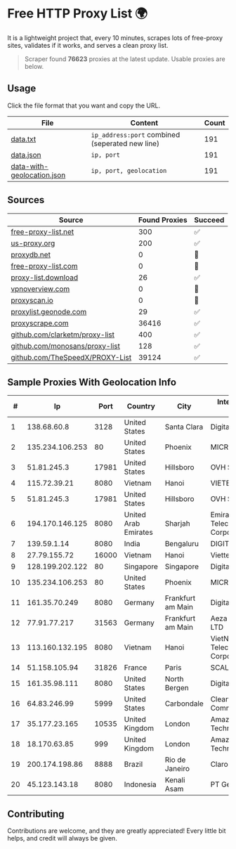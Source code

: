 
# Free HTTP Proxy List 🌍

It is a lightweight project that, every 10 minutes, scrapes lots of free-proxy sites, validates if it works, and serves a clean proxy list.


> Scraper found **76623** proxies at the latest update. Usable proxies are below.

## Usage

Click the file format that you want and copy the URL.


|File|Content|Count|
|----|-------|-----|
|[data.txt](https://raw.githubusercontent.com/themiralay/Proxy-List-World/master/data.txt)|`ip_address:port` combined (seperated new line)|191|
|[data.json](https://raw.githubusercontent.com/themiralay/Proxy-List-World/master/data.json)|`ip, port`|191|
|[data-with-geolocation.json](https://raw.githubusercontent.com/themiralay/Proxy-List-World/master/data-with-geolocation.json)|`ip, port, geolocation`|191|

## Sources

|Source|Found Proxies|Succeed|
|------|-------------|-------|
|[free-proxy-list.net](https://free-proxy-list.net)|300|✅|
|[us-proxy.org](https://www.us-proxy.org)|200|✅|
|[proxydb.net](http://proxydb.net)|0|🚫|
|[free-proxy-list.com](https://free-proxy-list.com/?page=&port=&type%5B%5D=http&type%5B%5D=https&up_time=0&search=Search)|0|🚫|
|[proxy-list.download](https://www.proxy-list.download/HTTP)|26|✅|
|[vpnoverview.com](https://vpnoverview.com/privacy/anonymous-browsing/free-proxy-servers)|0|🚫|
|[proxyscan.io](https://www.proxyscan.io)|0|🚫|
|[proxylist.geonode.com](https://proxylist.geonode.com/api/proxy-list?limit=300&page=1&sort_by=lastChecked&sort_type=desc&protocols=http,https)|29|✅|
|[proxyscrape.com](https://api.proxyscrape.com/v2/?request=displayproxies&protocol=http&timeout=10000&country=all&ssl=all&anonymity=all)|36416|✅|
|[github.com/clarketm/proxy-list](https://raw.githubusercontent.com/clarketm/proxy-list/master/proxy-list-raw.txt)|400|✅|
|[github.com/monosans/proxy-list](https://raw.githubusercontent.com/monosans/proxy-list/main/proxies/http.txt)|128|✅|
|[github.com/TheSpeedX/PROXY-List](https://raw.githubusercontent.com/TheSpeedX/PROXY-List/master/http.txt)|39124|✅|


## Sample Proxies With Geolocation Info

|#|Ip|Port|Country|City|Internet Service Provider|
|-|--|----|-------|----|-------------------------|
|1|138.68.60.8|3128|United States|Santa Clara|DigitalOcean, LLC|
|2|135.234.106.253|80|United States|Phoenix|MICROSOFT|
|3|51.81.245.3|17981|United States|Hillsboro|OVH SAS|
|4|115.72.39.21|8080|Vietnam|Hanoi|VIETELmetro|
|5|51.81.245.3|17981|United States|Hillsboro|OVH SAS|
|6|194.170.146.125|8080|United Arab Emirates|Sharjah|Emirates Telecommunications Corporation|
|7|139.59.1.14|8080|India|Bengaluru|DIGITALOCEAN|
|8|27.79.155.72|16000|Vietnam|Hanoi|Viettel Corporation|
|9|128.199.202.122|80|Singapore|Singapore|DigitalOcean, LLC|
|10|135.234.106.253|80|United States|Phoenix|MICROSOFT|
|11|161.35.70.249|8080|Germany|Frankfurt am Main|DigitalOcean, LLC|
|12|77.91.77.217|31563|Germany|Frankfurt am Main|Aeza International LTD|
|13|113.160.132.195|8080|Vietnam|Hanoi|VietNam Post and Telecom Corporation|
|14|51.158.105.94|31826|France|Paris|SCALEWAY|
|15|161.35.98.111|8080|United States|North Bergen|DigitalOcean, LLC|
|16|64.83.246.99|5999|United States|Carbondale|Clearwave Communications|
|17|35.177.23.165|10535|United Kingdom|London|Amazon Technologies Inc.|
|18|18.170.63.85|999|United Kingdom|London|Amazon Technologies Inc.|
|19|200.174.198.86|8888|Brazil|Rio de Janeiro|Claro S.A|
|20|45.123.143.18|8080|Indonesia|Kenali Asam|PT Gelam Net Solusi|



## Contributing

Contributions are welcome, and they are greatly appreciated! Every
little bit helps, and credit will always be given.

